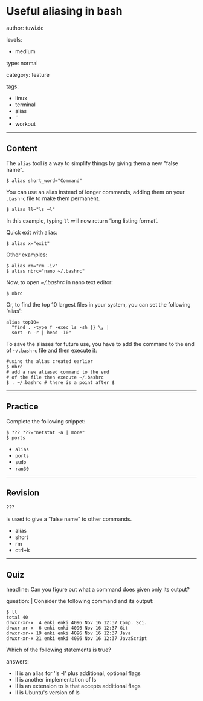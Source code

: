 # Useful aliasing in bash
author: tuwi.dc

levels:

  - medium

type: normal

category: feature

tags:
  - linux
  - terminal
  - alias
  - ''
  - workout


---
## Content

The `alias` tool is a way to simplify things by giving them a new "false name".

```
$ alias short_word="Command"
```

You can use an alias instead of longer commands, adding them on your `.bashrc` file to make them permanent.


```
$ alias ll="ls –l"
```

In this example, typing ``ll`` will now return ‘long listing format’.

Quick exit with alias:
```
$ alias x="exit"
```
Other examples:
```
$ alias rm="rm -iv"
$ alias nbrc="nano ~/.bashrc"
```


Now, to open *~/.bashrc* in nano text editor:
```
$ nbrc
```
Or, to find the top 10 largest files in your system, you can set the following ‘alias’:

```
alias top10=
  "find . -type f -exec ls -sh {} \; |
  sort -n -r | head -10"
```

To save the aliases for future use, you have to add the command to the end of `~/.bashrc` file and then execute it:
```
#using the alias created earlier
$ nbrc
# add a new aliased command to the end
# of the file then execute ~/.bashrc
$ . ~/.bashrc # there is a point after $
```

---
## Practice

Complete the following snippet:
```
$ ??? ???="netstat -a | more"
$ ports
```
* `alias`
* `ports`
* `sudo`
* `ran30`

---
## Revision

???

is used to give a “false name” to other commands.
* alias
* short
* rm
* ctrl+k

---
## Quiz

headline: Can you figure out what a command does given only its output?

question: |
  Consider the following command and its output:
  ```
  $ ll
  total 40
  drwxr-xr-x  4 enki enki 4096 Nov 16 12:37 Comp. Sci.
  drwxr-xr-x  6 enki enki 4096 Nov 16 12:37 Git
  drwxr-xr-x 19 enki enki 4096 Nov 16 12:37 Java
  drwxr-xr-x 21 enki enki 4096 Nov 16 12:37 JavaScript
  ```
  Which of the following statements is true?

answers:
  - ll is an alias for 'ls -l' plus additional, optional flags
  - ll is another implementation of ls
  - ll is an extension to ls that accepts additional flags
  - ll is Ubuntu's version of ls
